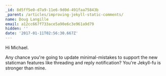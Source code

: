 ```yaml
---
_id: 8d5ff5e0-d7a9-11e6-9d0d-491faa75843b
_parent: /articles/improving-jekyll-static-comments/
name: Doug Langille
email: a12cc667f733ace5a90e6c3e961a9d79
hidden: ''
date: '2017-01-11T02:56:30.667Z'
---
```


Hi Michael.

Any chance you're going to update minimal-mistakes to support the new staticman
features like threading and reply notification? You're Jekyll-fu is stronger
than mine.
